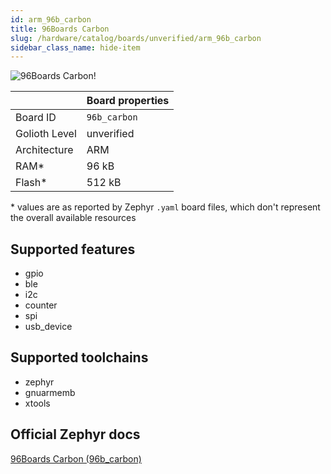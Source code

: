 ```yaml
---
id: arm_96b_carbon
title: 96Boards Carbon
slug: /hardware/catalog/boards/unverified/arm_96b_carbon
sidebar_class_name: hide-item
---
```


[//]: # (This is an auto-generated file, do not edit! Changes to it will be lost upon re-generation)

![96Boards Carbon!](/img/boards/arm/96b_carbon.png "96Boards Carbon")

|                | Board properties     |
| -------------  | -------------------- |
| Board ID       | `96b_carbon` |
| Golioth Level  | unverified       |
| Architecture   | ARM |
| RAM*           | 96 kB |
| Flash*         | 512 kB |

\* values are as reported by Zephyr `.yaml` board files, which don't represent the overall available resources



## Supported features

* gpio
* ble
* i2c
* counter
* spi
* usb_device

## Supported toolchains

* zephyr
* gnuarmemb
* xtools

## Official Zephyr docs

[96Boards Carbon (96b_carbon)](https://docs.zephyrproject.org/latest/boards/arm/96b_carbon/doc/index.html)
